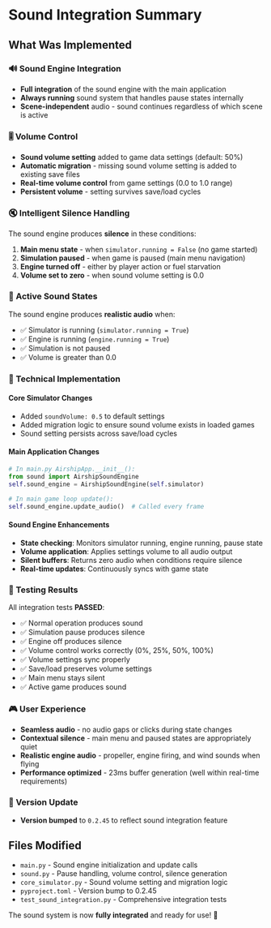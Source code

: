 # Sound Integration Summary

## What Was Implemented

### 🔊 Sound Engine Integration
- **Full integration** of the sound engine with the main application
- **Always running** sound system that handles pause states internally
- **Scene-independent** audio - sound continues regardless of which scene is active

### 🎚️ Volume Control
- **Sound volume setting** added to game data settings (default: 50%)
- **Automatic migration** - missing sound volume setting is added to existing save files
- **Real-time volume control** from game settings (0.0 to 1.0 range)
- **Persistent volume** - setting survives save/load cycles

### 🔇 Intelligent Silence Handling
The sound engine produces **silence** in these conditions:
1. **Main menu state** - when `simulator.running = False` (no game started)
2. **Simulation paused** - when game is paused (main menu navigation)
3. **Engine turned off** - either by player action or fuel starvation
4. **Volume set to zero** - when sound volume setting is 0.0

### 🎵 Active Sound States
The sound engine produces **realistic audio** when:
- ✅ Simulator is running (`simulator.running = True`)
- ✅ Engine is running (`engine.running = True`)
- ✅ Simulation is not paused
- ✅ Volume is greater than 0.0

### 🔧 Technical Implementation

#### Core Simulator Changes
- Added `soundVolume: 0.5` to default settings
- Added migration logic to ensure sound volume exists in loaded games
- Sound setting persists across save/load cycles

#### Main Application Changes
```python
# In main.py AirshipApp.__init__():
from sound import AirshipSoundEngine
self.sound_engine = AirshipSoundEngine(self.simulator)

# In main game loop update():
self.sound_engine.update_audio()  # Called every frame
```

#### Sound Engine Enhancements
- **State checking**: Monitors simulator running, engine running, pause state
- **Volume application**: Applies settings volume to all audio output
- **Silent buffers**: Returns zero audio when conditions require silence
- **Real-time updates**: Continuously syncs with game state

### 🧪 Testing Results
All integration tests **PASSED**:
- ✅ Normal operation produces sound
- ✅ Simulation pause produces silence
- ✅ Engine off produces silence
- ✅ Volume control works correctly (0%, 25%, 50%, 100%)
- ✅ Volume settings sync properly
- ✅ Save/load preserves volume settings
- ✅ Main menu stays silent
- ✅ Active game produces sound

### 🎮 User Experience
- **Seamless audio** - no audio gaps or clicks during state changes
- **Contextual silence** - main menu and paused states are appropriately quiet
- **Realistic engine audio** - propeller, engine firing, and wind sounds when flying
- **Performance optimized** - 23ms buffer generation (well within real-time requirements)

### 📝 Version Update
- **Version bumped** to `0.2.45` to reflect sound integration feature

## Files Modified
- `main.py` - Sound engine initialization and update calls
- `sound.py` - Pause handling, volume control, silence generation
- `core_simulator.py` - Sound volume setting and migration logic
- `pyproject.toml` - Version bump to 0.2.45
- `test_sound_integration.py` - Comprehensive integration tests

The sound system is now **fully integrated** and ready for use! 🎵
